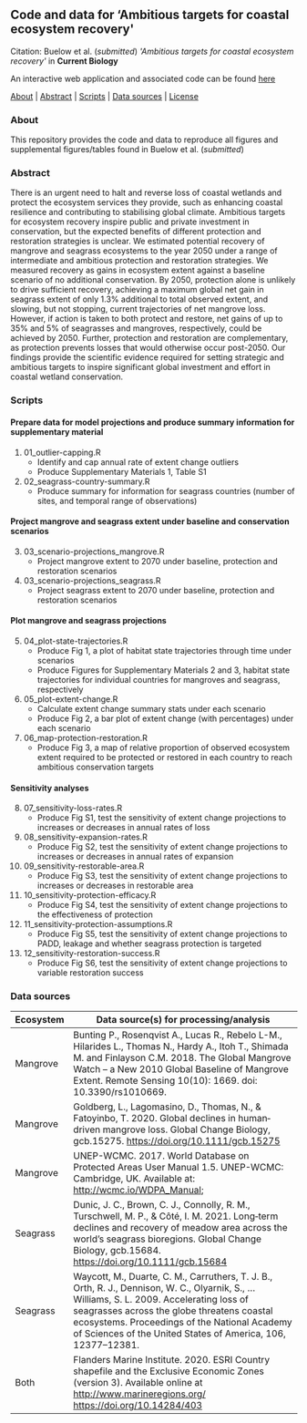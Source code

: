 ## Code and data for ‘Ambitious targets for coastal ecosystem recovery'

Citation: Buelow et al. (*submitted*) *'Ambitious targets for coastal ecosystem recovery'* in **Current Biology**

An interactive web application and associated code can be found [here](https://github.com/cabuelow/wetland-futures-app)

[About](#about) | [Abstract](#abstract) | [Scripts](#scripts) | [Data sources](#data-sources) | [License](LICENSE)

### About

This repository provides the code and data to reproduce all figures and supplemental figures/tables found in Buelow et al. (*submitted*)

### Abstract

There is an urgent need to halt and reverse loss of coastal wetlands and protect the ecosystem services they provide, such as enhancing coastal resilience and contributing to stabilising global climate. Ambitious targets for ecosystem recovery inspire public and private investment in conservation, but the expected benefits of different protection and restoration strategies is unclear. We estimated potential recovery of mangrove and seagrass ecosystems to the year 2050 under a range of intermediate and ambitious protection and restoration strategies. We measured recovery as gains in ecosystem extent against a baseline scenario of no additional conservation. By 2050, protection alone is unlikely to drive sufficient recovery, achieving a maximum global net gain in seagrass extent of only 1.3% additional to total observed extent, and slowing, but not stopping, current trajectories of net mangrove loss. However, if action is taken to both protect and restore, net gains of up to 35% and 5% of seagrasses and mangroves, respectively, could be achieved by 2050. Further, protection and restoration are complementary, as protection prevents losses that would otherwise occur post-2050. Our findings provide the scientific evidence required for setting strategic and ambitious targets to inspire significant global investment and effort in coastal wetland conservation. 

### Scripts

#### Prepare data for model projections and produce summary information for supplementary material

1. 01_outlier-capping.R
    - Identify and cap annual rate of extent change outliers
    - Produce Supplementary Materials 1, Table S1
2. 02_seagrass-country-summary.R
    - Produce summary for information for seagrass countries (number of sites, and temporal range of observations)

#### Project mangrove and seagrass extent under baseline and conservation scenarios

3. 03_scenario-projections_mangrove.R
    - Project mangrove extent to 2070 under baseline, protection and restoration scenarios 
4. 03_scenario-projections_seagrass.R
    - Project seagrass extent to 2070 under baseline, protection and restoration scenarios 

#### Plot mangrove and seagrass projections

5. 04_plot-state-trajectories.R
   - Produce Fig 1, a plot of habitat state trajectories through time under scenarios
   - Produce Figures for Supplementary Materials 2 and 3, habitat state trajectories for individual countries for mangroves and seagrass, respectively
6. 05_plot-extent-change.R
   - Calculate extent change summary stats under each scenario
   - Produce Fig 2, a bar plot of extent change (with percentages) under each scenario
7. 06_map-protection-restoration.R
   - Produce Fig 3, a map of relative proportion of observed ecosystem extent required to be protected or restored in each country to reach ambitious conservation targets

#### Sensitivity analyses

8. 07_sensitivity-loss-rates.R
   - Produce Fig S1, test the sensitivity of extent change projections to increases or decreases in annual rates of loss
9. 08_sensitivity-expansion-rates.R
    - Produce Fig S2, test the sensitivity of extent change projections to increases or decreases in annual rates of expansion
10. 09_sensitivity-restorable-area.R
    - Produce Fig S3, test the sensitivity of extent change projections to increases or decreases in restorable area
11. 10_sensitivity-protection-efficacy.R
    - Produce Fig S4, test the sensitivity of extent change projections to the effectiveness of protection
12. 11_sensitivity-protection-assumptions.R
    - Produce Fig S5, test the sensitivity of extent change projections to PADD, leakage and whether seagrass protection is targeted
13. 12_sensitivity-restoration-success.R
    - Produce Fig S6, test the sensitivity of extent change projections to variable restoration success

### Data sources

| Ecosystem  | Data source(s) for processing/analysis |
| ------------- | ------------- |
| Mangrove | Bunting P., Rosenqvist A., Lucas R., Rebelo L-M., Hilarides L., Thomas N., Hardy A., Itoh T., Shimada M. and Finlayson C.M. 2018. The Global Mangrove Watch – a New 2010 Global Baseline of Mangrove Extent. Remote Sensing 10(10): 1669. doi: 10.3390/rs1010669.
| Mangrove | Goldberg, L., Lagomasino, D., Thomas, N., & Fatoyinbo, T. 2020. Global declines in human‐driven mangrove loss. Global Change Biology, gcb.15275. https://doi.org/10.1111/gcb.15275
| Mangrove | UNEP-WCMC. 2017. World Database on Protected Areas User Manual 1.5. UNEP-WCMC: Cambridge, UK. Available at: http://wcmc.io/WDPA_Manual; |
| Seagrass | Dunic, J. C., Brown, C. J., Connolly, R. M., Turschwell, M. P., & Côté, I. M. 2021. Long‐term declines and recovery of meadow area across the world’s seagrass bioregions. Global Change Biology, gcb.15684. https://doi.org/10.1111/gcb.15684
| Seagrass | Waycott, M., Duarte, C. M., Carruthers, T. J. B., Orth, R. J., Dennison, W. C., Olyarnik, S., … Williams, S. L. 2009. Accelerating loss of seagrasses across the globe threatens coastal ecosystems. Proceedings of the National Academy of Sciences of the United States of America, 106, 12377–12381. |
| Both | Flanders Marine Institute. 2020. ESRI Country shapefile and the Exclusive Economic Zones (version 3). Available online at http://www.marineregions.org/ https://doi.org/10.14284/403 |

